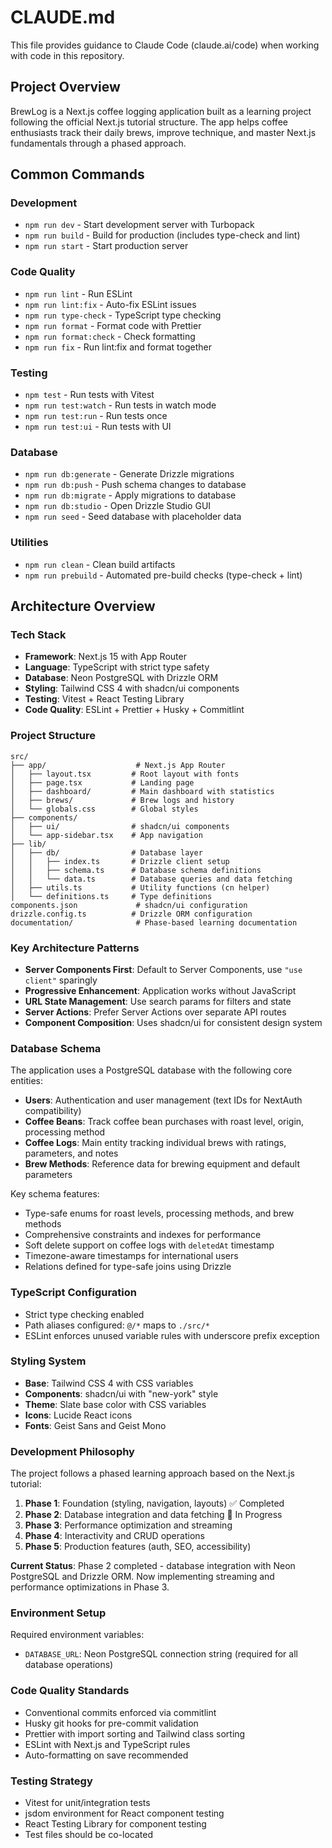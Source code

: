 # CLAUDE.md

This file provides guidance to Claude Code (claude.ai/code) when working with code in this repository.

## Project Overview

BrewLog is a Next.js coffee logging application built as a learning project following the official Next.js tutorial structure. The app helps coffee enthusiasts track their daily brews, improve technique, and master Next.js fundamentals through a phased approach.

## Common Commands

### Development

- `npm run dev` - Start development server with Turbopack
- `npm run build` - Build for production (includes type-check and lint)
- `npm run start` - Start production server

### Code Quality

- `npm run lint` - Run ESLint
- `npm run lint:fix` - Auto-fix ESLint issues
- `npm run type-check` - TypeScript type checking
- `npm run format` - Format code with Prettier
- `npm run format:check` - Check formatting
- `npm run fix` - Run lint:fix and format together

### Testing

- `npm test` - Run tests with Vitest
- `npm run test:watch` - Run tests in watch mode
- `npm run test:run` - Run tests once
- `npm run test:ui` - Run tests with UI

### Database

- `npm run db:generate` - Generate Drizzle migrations
- `npm run db:push` - Push schema changes to database
- `npm run db:migrate` - Apply migrations to database
- `npm run db:studio` - Open Drizzle Studio GUI
- `npm run seed` - Seed database with placeholder data

### Utilities

- `npm run clean` - Clean build artifacts
- `npm run prebuild` - Automated pre-build checks (type-check + lint)

## Architecture Overview

### Tech Stack

- **Framework**: Next.js 15 with App Router
- **Language**: TypeScript with strict type safety
- **Database**: Neon PostgreSQL with Drizzle ORM
- **Styling**: Tailwind CSS 4 with shadcn/ui components
- **Testing**: Vitest + React Testing Library
- **Code Quality**: ESLint + Prettier + Husky + Commitlint

### Project Structure

```
src/
├── app/                    # Next.js App Router
│   ├── layout.tsx         # Root layout with fonts
│   ├── page.tsx           # Landing page
│   ├── dashboard/         # Main dashboard with statistics
│   ├── brews/             # Brew logs and history
│   └── globals.css        # Global styles
├── components/
│   ├── ui/                # shadcn/ui components
│   └── app-sidebar.tsx    # App navigation
├── lib/
│   ├── db/                # Database layer
│   │   ├── index.ts       # Drizzle client setup
│   │   ├── schema.ts      # Database schema definitions
│   │   └── data.ts        # Database queries and data fetching
│   ├── utils.ts           # Utility functions (cn helper)
│   └── definitions.ts     # Type definitions
components.json             # shadcn/ui configuration
drizzle.config.ts          # Drizzle ORM configuration
documentation/              # Phase-based learning documentation
```

### Key Architecture Patterns

- **Server Components First**: Default to Server Components, use `"use client"` sparingly
- **Progressive Enhancement**: Application works without JavaScript
- **URL State Management**: Use search params for filters and state
- **Server Actions**: Prefer Server Actions over separate API routes
- **Component Composition**: Uses shadcn/ui for consistent design system

### Database Schema

The application uses a PostgreSQL database with the following core entities:

- **Users**: Authentication and user management (text IDs for NextAuth compatibility)
- **Coffee Beans**: Track coffee bean purchases with roast level, origin, processing method
- **Coffee Logs**: Main entity tracking individual brews with ratings, parameters, and notes
- **Brew Methods**: Reference data for brewing equipment and default parameters

Key schema features:
- Type-safe enums for roast levels, processing methods, and brew methods
- Comprehensive constraints and indexes for performance
- Soft delete support on coffee logs with `deletedAt` timestamp
- Timezone-aware timestamps for international users
- Relations defined for type-safe joins using Drizzle

### TypeScript Configuration

- Strict type checking enabled
- Path aliases configured: `@/*` maps to `./src/*`
- ESLint enforces unused variable rules with underscore prefix exception

### Styling System

- **Base**: Tailwind CSS 4 with CSS variables
- **Components**: shadcn/ui with "new-york" style
- **Theme**: Slate base color with CSS variables
- **Icons**: Lucide React icons
- **Fonts**: Geist Sans and Geist Mono

### Development Philosophy

The project follows a phased learning approach based on the Next.js tutorial:

1. **Phase 1**: Foundation (styling, navigation, layouts) ✅ Completed
2. **Phase 2**: Database integration and data fetching 🚧 In Progress
3. **Phase 3**: Performance optimization and streaming
4. **Phase 4**: Interactivity and CRUD operations
5. **Phase 5**: Production features (auth, SEO, accessibility)

**Current Status**: Phase 2 completed - database integration with Neon PostgreSQL and Drizzle ORM. Now implementing streaming and performance optimizations in Phase 3.

### Environment Setup

Required environment variables:
- `DATABASE_URL`: Neon PostgreSQL connection string (required for all database operations)

### Code Quality Standards

- Conventional commits enforced via commitlint
- Husky git hooks for pre-commit validation
- Prettier with import sorting and Tailwind class sorting
- ESLint with Next.js and TypeScript rules
- Auto-formatting on save recommended

### Testing Strategy

- Vitest for unit/integration tests
- jsdom environment for React component testing
- React Testing Library for component testing
- Test files should be co-located

